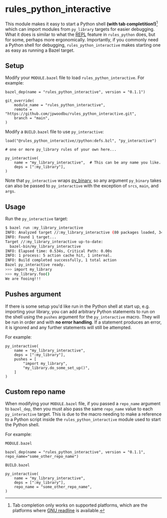 # rules_python_interactive

This module makes it easy to start a Python shell
 **(with tab completition!)**[^1]
 which can import modules from `py_library` targets for easier debugging. What
 it does is similar to what the
[REPL](https://github.com/bazel-contrib/rules_python/blob/main/docs/repl.md)
feature in `rules_python` does, but for some, perhaps more ergonomically.
Importantly, if you commonly need a Python shell for debugging,
`rules_python_interactive` makes starting one as easy as running a Bazel target.

[^1]: Tab completion only works on supported platforms, which are the platforms
where [GNU readline](https://docs.python.org/3/library/readline.html) is
available. 

## Setup

Modify your `MODULE.bazel` file to load `rules_python_interactive`. For example:

```bzl
bazel_dep(name = "rules_python_interactive", version = "0.1.1")

git_override(
    module_name = "rules_python_interactive",
    remote = "https://github.com/jpwoodbu/rules_python_interactive.git",
    branch = "main",
)
```

Modify a `BUILD.bazel` file to use `py_interactive`:

```bzl
load("@rules_python_interactive//python:defs.bzl", "py_interactive")

# one or more py_library rules of your own here...

py_interactive(
    name = "my_library_interactive",  # This can be any name you like.
    deps = [":my_library"],
)
```
Note that `py_interactive` wraps
[py_binary](https://bazel.build/reference/be/python#py_binary), so any argument
`py_binary` takes can also be passed to `py_interactive` with the exception of
`srcs`, `main`, and `args`.

## Usage

Run the `py_interactive` target:

```sh
$ bazel run :my_library_interactive
INFO: Analyzed target //:my_library_interactive (80 packages loaded, 3454 targets configured).
INFO: Found 1 target...
Target //:my_library_interactive up-to-date:
  bazel-bin/my_library_interactive
INFO: Elapsed time: 0.534s, Critical Path: 0.00s
INFO: 1 process: 5 action cache hit, 1 internal.
INFO: Build completed successfully, 1 total action
Bazel py_interactive ready.
>>> import my_library
>>> my_library.foo()
We are fooing!!!
```

## Pushes argument

If there is some setup you'd like run in the Python shell at start up, e.g.
importing your library, you can add arbitrary Python statements to run on the
shell using the `pushes` argument for the `py_interactive` macro. They will be
run in order and with **no error handling**. If a statement produces an error,
it is ignored and any further statements will still be attempted.

For example:

```bzl
py_interactive(
    name = "my_library_interactive",
    deps = [":my_library"],
    pushes = [
        "import my_library",
        "my_library.do_some_set_up()",
    ]
)
```

## Custom repo name

When modifying your `MODULE.bazel` file, if you passed a `repo_name` argument to
`bazel_dep`, then you must also pass the same `repo_name` value to each
`py_interactive` target. This is due to the macro needing to make a reference to
a Python script inside the `rules_python_interactive` module used to start the
Python shell.

For example:

`MODULE.bazel`
```bzl
bazel_dep(name = "rules_python_interactive", version = "0.1.1", repo_name="some_other_repo_name")
```

`BUILD.bazel`
```bzl
py_interactive(
    name = "my_library_interactive",
    deps = [":my_library"],
    repo_name = "some_other_repo_name",
)
```
